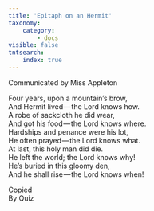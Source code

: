 ```yaml
---
title: 'Epitaph on an Hermit'
taxonomy:
    category:
        - docs
visible: false
tntsearch:
    index: true
---
```


<div class="author">Communicated by Miss Appleton</div>

Four years, upon a mountain’s brow,  
And Hermit lived — the Lord knows how.   
A robe of sackcloth he did wear,  
And got his food — the Lord knows where.   
Hardships and penance were his lot,  
He often prayed — the Lord knows what.  
At last, this holy man did die.  
He left the world; the Lord knows why!  
He’s buried in this gloomy den,  
And he shall rise — the Lord knows when!

Copied  
By Quiz